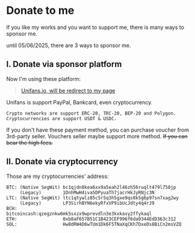 # Donate to me
If you like my works and you want to support me, there is many ways to sponsor me.

until 05/06/2025, there are 3 ways to sponsor me.

## I. Donate via sponsor platform

Now I'm using these platform:

> [Unifans.io, will be redirect to my page](https://app.unifans.io/c/somerui)

Unifans is support PayPal, Bankcard, even cryptocurrency.

    Crypto networks are support ERC-20, TRC-20, BEP-20 and Polygon.
    Cryptocurrencies are support USDT & USDC.

If you don't have these payment method, you can purchase voucher from 3rd-party seller. Vouchers seller maybe support more method. ~~If you can bear the high fees.~~ 

## II. Donate via cryptocurrency

Those are my cryptocurrencies' address:

    BTC: (Native SegWit) bc1qjdn8kea6xx9a5eah2l46zh56ruqlt479l750jp
         (Legacy)        1DnhMwH4iva5DPyuaTh7jacrHkJyRNjc3N
    LTC: (Native SegWit) ltc1qtywlz85c5r5q3h5gxe9qs8k5g6p97sn7xag2wy
         (Legacy)        LP3SirhBYN6ekyRfxVP9ibUcJdty4q4rJ9
    BCH:                 bitcoincash:qzegznkw6mk5sxzx9wprevdln3e3kxkavy2ffykaql
    ETH:                 0xb8aF657B51C1B423CEF996f6da0344EdD363c312
    SOL:                 Hw8dRW4D6wTUm1Dk6F5TNaXqCKh7DxeDs8BiCn2msVZQ


